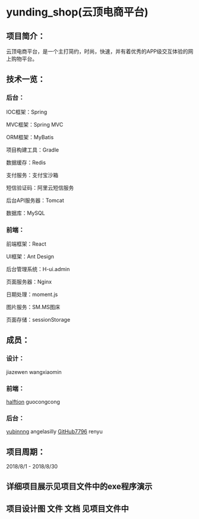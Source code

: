 # yunding_shop(云顶电商平台)

## 项目简介：
云顶电商平台，是一个主打简约，时尚，快速，并有着优秀的APP级交互体验的网上购物平台。

## 技术一览：
### 后台：
IOC框架：Spring 

MVC框架：Spring MVC 

ORM框架：MyBatis

项目构建工具：Gradle

数据缓存：Redis

支付服务：支付宝沙箱

短信验证码：阿里云短信服务

后台API服务器：Tomcat

数据库：MySQL

### 前端：
前端框架：React

UI框架：Ant Design

后台管理系统：H-ui.admin

页面服务器：Nginx

日期处理：moment.js

图片服务：SM.MS图床

页面存储：sessionStorage


## 成员：
### 设计：
jiazewen wangxiaomin

### 前端：
[halftion](https://gitee.com/halftion) guocongcong

### 后台：
[yubinnng](https://github.com/yubinnng) angelasilly [GitHub7796](https://github.com/GitHub7796) renyu 

## 项目周期：
2018/8/1 - 2018/8/30
## 详细项目展示见项目文件中的exe程序演示

## 项目设计图 文件 文档 见项目文件中
